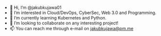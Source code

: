 - 👋 Hi, I’m @jakubkujawa01
- 👀 I’m interested in Cloud/DevOps, CyberSec, Web 3.0 and Programming.
- 🌱 I’m currently learning Kubernetes and Python.
- 💞️ I’m looking to collaborate on any interesting project!
- 📫 You can reach me through e-mail on jakubkujawa@pm.me
